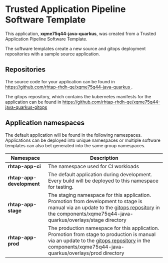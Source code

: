 # Trusted Application Pipeline Software Template

This application, **xqme75q44-java-quarkus**, was created from a Trusted Application Pipeline Software Template.

The software templates create a new source and gitops deployment repositories with a sample source application. 

## Repositories

The source code for your application can be found in [https://github.com/rhtap-rhdh-qe/xqme75q44-java-quarkus ](https://github.com/rhtap-rhdh-qe/xqme75q44-java-quarkus ).
 
The gitops repository, which contains the kubernetes manifests for the application can be found in 
[https://github.com/rhtap-rhdh-qe/xqme75q44-java-quarkus-gitops ](https://github.com/rhtap-rhdh-qe/xqme75q44-java-quarkus-gitops ) 

## Application namespaces 

The default application will be found in the following namespaces. Applications can be deployed into unique namespaces or multiple software templates can also bet generated into the same group namespaces.  

|  Namespace   |  Description   |  
| -------- | -------- |
| **rhtap-app-ci** | The namespace used for CI workloads |
| **rhtap-app-development** | The default application during development. Every build will be deployed to this namespace for testing. |
| **rhtap-app-stage** | The staging namespace for this application. Promotion from development to stage is manual via an update to the [gitops repository](https://github.com/rhtap-rhdh-qe/xqme75q44-java-quarkus-gitops ) in the components/xqme75q44-java-quarkus/overlays/stage directory |
| **rhtap-app-prod** | The production namespace for this application. Promotion from stage to production is manual via an update to the [gitops repository](https://github.com/rhtap-rhdh-qe/xqme75q44-java-quarkus-gitops ) in the components/xqme75q44-java-quarkus/overlays/prod directory |